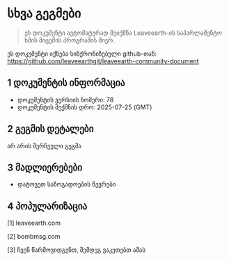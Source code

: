 # სხვა გეგმები

>ეს დოკუმენტი ავტომატურად შეიქმნა Leaveearth-ის საპარლამენტო ხმის მიცემის პროგრამის მიერ.

ეს დოკუმენტი იქნება სინქრონიზებული github-თან: https://github.com/leaveearthgit/leaveearth-community-document

## 1 დოკუმენტის ინფორმაცია

- დოკუმენტის ვერსიის ნომერი: 78
- დოკუმენტის შექმნის დრო: 2025-07-25 (GMT)

## 2 გეგმის დეტალები

არ არის შერჩეული გეგმა

## 3 მადლიერებები
* დატოვეთ საზოგადოების წევრები

## 4 პოპულარიზაცია
[1] leaveearth.com

[2] bombmsg.com

[3] ჩვენ წარმოვიდგენთ, შემდეგ ვაკეთებთ ამას